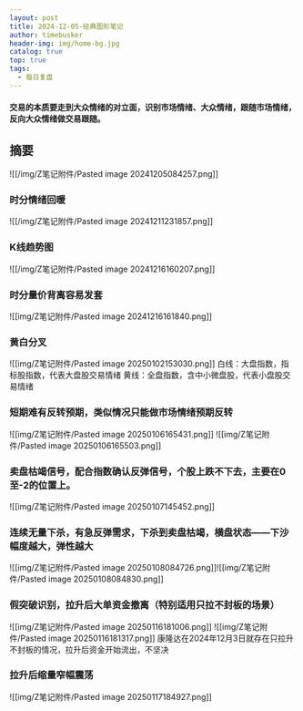 ```yaml
---
layout: post
title: 2024-12-05-经典图形笔记
author: timebusker
header-img: img/home-bg.jpg
catalog: true
top: true
tags:
  - 每日复盘
---
```

#### 交易的本质要走到大众情绪的对立面，识别市场情绪、大众情绪，跟随市场情绪，反向大众情绪做交易跟随。


## 摘要

![[/img/Z笔记附件/Pasted image 20241205084257.png]]


### 时分情绪回暖
![[/img/Z笔记附件/Pasted image 20241211231857.png]]

### K线趋势图
![[/img/Z笔记附件/Pasted image 20241216160207.png]]


### 时分量价背离容易发套
![[img/Z笔记附件/Pasted image 20241216161840.png]]


### 黄白分叉
![[img/Z笔记附件/Pasted image 20250102153030.png]]
白线：大盘指数，指标股指数，代表大盘股交易情绪
黄线：全盘指数，含中小微盘股，代表小盘股交易情绪


### 短期难有反转预期，类似情况只能做市场情绪预期反转

![[img/Z笔记附件/Pasted image 20250106165431.png]]
![[img/Z笔记附件/Pasted image 20250106165503.png]]

### 卖盘枯竭信号，配合指数确认反弹信号，个股上跌不下去，主要在0至-2的位置上。
![[img/Z笔记附件/Pasted image 20250107145452.png]]


### 连续无量下杀，有急反弹需求，下杀到卖盘枯竭，横盘状态——下沙幅度越大，弹性越大
![[img/Z笔记附件/Pasted image 20250108084726.png]]![[img/Z笔记附件/Pasted image 20250108084830.png]]


### 假突破识别，拉升后大单资金撤离（特别适用只拉不封板的场景）
![[img/Z笔记附件/Pasted image 20250116181006.png]]
![[img/Z笔记附件/Pasted image 20250116181317.png]]
康隆达在2024年12月3日就存在只拉升不封板的情况，拉升后资金开始流出，不坚决

### 拉升后缩量窄幅震荡
![[img/Z笔记附件/Pasted image 20250117184927.png]]





